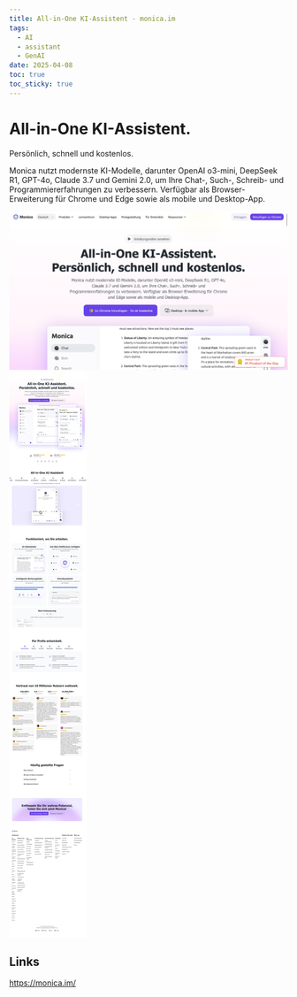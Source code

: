 ```yaml
---
title: All-in-One KI-Assistent - monica.im
tags:
  - AI
  - assistant
  - GenAI
date: 2025-04-08
toc: true
toc_sticky: true
---
```




# All-in-One KI-Assistent.  
Persönlich, schnell und kostenlos.

Monica nutzt modernste KI-Modelle, darunter OpenAI o3-mini, DeepSeek R1, GPT-4o, Claude 3.7 und Gemini 2.0, um Ihre Chat-, Such-, Schreib- und Programmiererfahrungen zu verbessern. Verfügbar als Browser-Erweiterung für Chrome und Edge sowie als mobile und Desktop-App.


![](../_asset/2025-04-08-monica-20250408163417.jpg)
![](../_asset/2025-04-08-monica-20250427205610.jpg)

## Links

https://monica.im/
